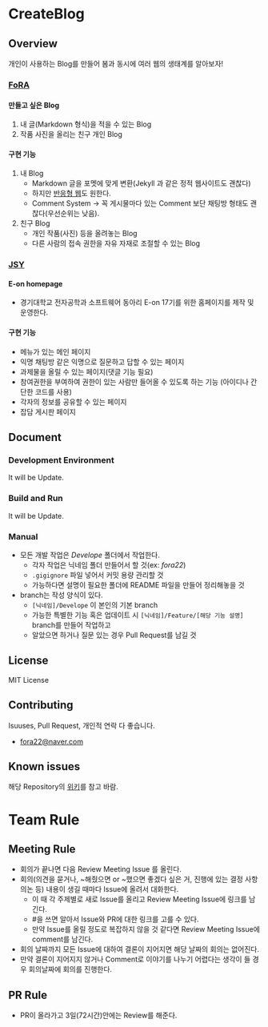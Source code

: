 # CreateBlog

## Overview
개인이 사용하는 Blog를 만들어 봄과 동시에 여러 웹의 생태계를 알아보자!
### [FoRA](https://github.com/fora22)
#### 만들고 싶은 Blog
1. 내 글(Markdown 형식)을 적을 수 있는 Blog
2. 작품 사진을 올리는 친구 개인 Blog

#### 구현 기능
1. 내 Blog
    - Markdown 글을 포멧에 맞게 변환(Jekyll 과 같은 정적 웹사이트도 괜찮다)
    - 하지만 [반응형 웹](https://vuejsexamples.com/minimal-blog-concept-with-vue-js-2/)도 원한다.
    - Comment System -> 꼭 게시물마다 있는 Comment 보단 채팅방 형태도 괜찮다(우선순위는 낮음).
2. 친구 Blog
    - 개인 작품(사진) 등을 올려놓는 Blog
    - 다른 사람의 접속 권한을 자유 자재로 조절할 수 있는 Blog

### [JSY](https://github.com/JSY8869)
#### E-on homepage
- 경기대학교 전자공학과 소프트웨어 동아리 E-on 17기를 위한 홈페이지를 제작 및 운영한다.
#### 구현 기능
- 메뉴가 있는 메인 페이지
- 익명 채팅방 같은 익명으로 질문하고 답할 수 있는 페이지
- 과제물을 올릴 수 있는 페이지(댓글 기능 필요)
- 참여권한을 부여하여 권한이 있는 사람만 들어올 수 있도록 하는 기능 (아이디나 간단한 코드를 사용)
- 각자의 정보를 공유할 수 있는 페이지
- 잡담 게시판 페이지
## Document
### Development Environment
It will be Update.
### Build and Run
It will be Update.
### Manual
- 모든 개발 작업은 *Develope* 폴더에서 작업한다.
  - 각자 작업은 닉네임 폴더 만들어서 할 것(ex: *fora22*)
  - `.gigignore` 파일 넣어서 커밋 용량 관리할 것
  - 가능하다면 설명이 필요한 폴더에 README 파일을 만들어 정리해놓을 것
- branch는 작성 양식이 있다.
  - `[닉네임]/Develope` 이 본인의 기본 branch
  - 가능한 특별한 기능 혹은 업데이트 시 `[닉네임]/Feature/[해당 기능 설명]` branch를 만들어 작업하고
  - 알았으면 하거나 질문 있는 경우 Pull Request를 남길 것

## License
MIT License
## Contributing
Isuuses, Pull Request, 개인적 연락 다 좋습니다.
 - fora22@naver.com
 
## Known issues
해당 Repository의 [위키](https://github.com/fora22/CreateBlog/wiki)를 참고 바람.

# Team Rule
## Meeting Rule
- 회의가 끝나면 다음 Review Meeting Issue 를 올린다.
- 회의(의견을 묻거나, ~해줬으면 or ~했으면 좋겠다 싶은 거, 진행에 있는 결정 사항 의논 등) 내용이 생길 때마다 Issue에 올려서 대화한다.
  - 이 때 각 주제별로 새로 Issue를 올리고 Review Meeting Issue에 링크를 남긴다.
  - #을 쓰면 알아서 Issue와 PR에 대한 링크를 고를 수 있다.
  - 만약 Issue를 올릴 정도로 복잡하지 않을 것 같다면 Review Meeting Issue에 comment를 남긴다.
- 회의 날짜까지 모든 Issue에 대하여 결론이 지어지면 해당 날짜의 회의는 없어진다.
- 만약 결론이 지어지지 않거나 Comment로 이야기를 나누기 어렵다는 생각이 들 경우 회의날짜에 회의를 진행한다.

## PR Rule
- PR이 올라가고 3일(72시간)안에는 Review를 해준다.
